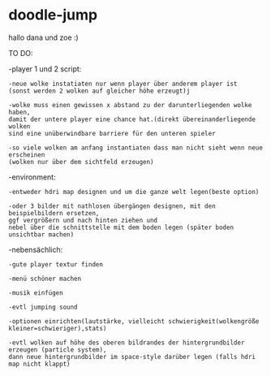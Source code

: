 # doodle-jump
hallo dana und zoe :)

TO DO:

  -player 1 und 2 script:
  
	-neue wolke instatiaten nur wenn player über anderem player ist
	(sonst werden 2 wolken auf gleicher höhe erzeugt)j

	-wolke muss einen gewissen x abstand zu der darunterliegenden wolke haben, 
	damit der untere player eine chance hat.(direkt übereinanderliegende wolken 
	sind eine unüberwindbare barriere für den unteren spieler

	-so viele wolken am anfang instantiaten dass man nicht sieht wenn neue erscheinen
	(wolken nur über dem sichtfeld erzeugen)


  -environment:

	-entweder hdri map designen und um die ganze welt legen(beste option)

	-oder 3 bilder mit nathlosen übergängen designen, mit den beispielbildern ersetzen, 
	ggf vergrößern und nach hinten ziehen und 
	nebel über die schnittstelle mit dem boden legen (später boden unsichtbar machen) 

-nebensächlich:

	-gute player textur finden
	
	-menü schöner machen

	-musik einfügen

	-evtl jumping sound

	-optionen einrichten(lautstärke, vielleicht schwierigkeit(wolkengröße kleiner=schwieriger),stats)

	-evtl wolken auf höhe des oberen bildrandes der hintergrundbilder erzeugen (particle system), 
	dann neue hintergrundbilder im space-style darüber legen (falls hdri map nicht klappt)




 
